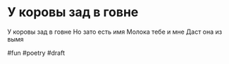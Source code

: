# У коровы зад в говне

У коровы зад в говне
Но зато есть имя
Молока тебе и мне
Даст она из вымя

#fun #poetry
#draft